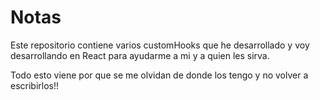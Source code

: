# Notas

Este repositorio contiene varios customHooks que he desarrollado y voy desarrollando en React para ayudarme a mi y a quien les sirva.

Todo esto viene por que se me olvidan de donde los tengo y no volver a escribirlos!!

